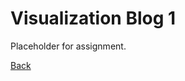 # Visualization Blog 1
Placeholder for assignment.

<a href="#" onclick="window.history.back()">Back</a>